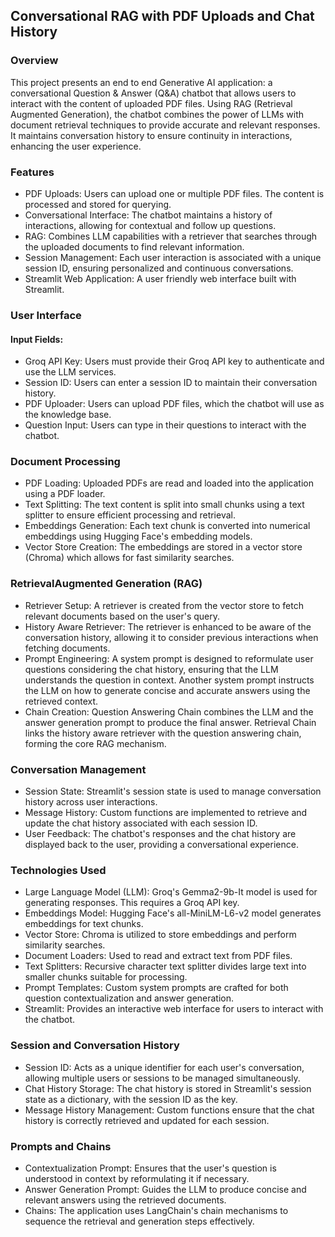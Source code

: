 ## Conversational RAG with PDF Uploads and Chat History

### Overview
This project presents an end to end Generative AI application: a conversational Question & Answer (Q&A) chatbot that allows users to interact with the content of uploaded PDF files. 
Using RAG (Retrieval Augmented Generation), the chatbot combines the power of LLMs with document retrieval techniques to provide accurate and relevant responses. It maintains conversation history to ensure continuity in interactions, enhancing the user experience.

### Features
- PDF Uploads: Users can upload one or multiple PDF files. The content is processed and stored for querying.
- Conversational Interface: The chatbot maintains a history of interactions, allowing for contextual and follow up questions.
- RAG: Combines LLM capabilities with a retriever that searches through the uploaded documents to find relevant information.
- Session Management: Each user interaction is associated with a unique session ID, ensuring personalized and continuous conversations.
- Streamlit Web Application: A user friendly web interface built with Streamlit.

### User Interface

#### Input Fields:
- Groq API Key: Users must provide their Groq API key to authenticate and use the LLM services.
- Session ID: Users can enter a session ID to maintain their conversation history.
- PDF Uploader: Users can upload PDF files, which the chatbot will use as the knowledge base.
- Question Input: Users can type in their questions to interact with the chatbot.

### Document Processing
- PDF Loading: Uploaded PDFs are read and loaded into the application using a PDF loader.
- Text Splitting: The text content is split into small chunks using a text splitter to ensure efficient processing and retrieval.
- Embeddings Generation: Each text chunk is converted into numerical embeddings using Hugging Face's embedding models.
- Vector Store Creation: The embeddings are stored in a vector store (Chroma) which allows for fast similarity searches.

### RetrievalAugmented Generation (RAG)
- Retriever Setup: A retriever is created from the vector store to fetch relevant documents based on the user's query.
- History Aware Retriever: The retriever is enhanced to be aware of the conversation history, allowing it to consider previous interactions when fetching documents.
- Prompt Engineering: A system prompt is designed to reformulate user questions considering the chat history, ensuring that the LLM understands the question in context. Another system prompt instructs the LLM on how to generate concise and accurate answers using the retrieved context.
- Chain Creation: Question Answering Chain combines the LLM and the answer generation prompt to produce the final answer. Retrieval Chain links the history aware retriever with the question answering chain, forming the core RAG mechanism.

### Conversation Management
- Session State: Streamlit's session state is used to manage conversation history across user interactions.
- Message History: Custom functions are implemented to retrieve and update the chat history associated with each session ID.
- User Feedback: The chatbot's responses and the chat history are displayed back to the user, providing a conversational experience.

### Technologies Used
- Large Language Model (LLM): Groq's Gemma2-9b-It model is used for generating responses. This requires a Groq API key.
- Embeddings Model: Hugging Face's all-MiniLM-L6-v2 model generates embeddings for text chunks.
- Vector Store: Chroma is utilized to store embeddings and perform similarity searches.
- Document Loaders: Used to read and extract text from PDF files.
- Text Splitters: Recursive character text splitter divides large text into smaller chunks suitable for processing.
- Prompt Templates: Custom system prompts are crafted for both question contextualization and answer generation.
- Streamlit: Provides an interactive web interface for users to interact with the chatbot.


### Session and Conversation History
- Session ID: Acts as a unique identifier for each user's conversation, allowing multiple users or sessions to be managed simultaneously.
- Chat History Storage: The chat history is stored in Streamlit's session state as a dictionary, with the session ID as the key.
- Message History Management: Custom functions ensure that the chat history is correctly retrieved and updated for each session.

### Prompts and Chains
- Contextualization Prompt: Ensures that the user's question is understood in context by reformulating it if necessary.
- Answer Generation Prompt: Guides the LLM to produce concise and relevant answers using the retrieved documents.
- Chains: The application uses LangChain's chain mechanisms to sequence the retrieval and generation steps effectively.
